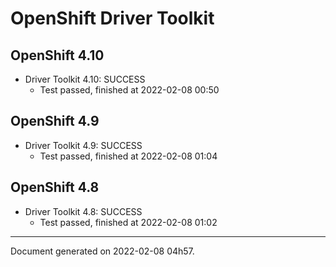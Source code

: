 
OpenShift Driver Toolkit
========================

OpenShift 4.10
--------------



* Driver Toolkit 4.10: SUCCESS
  - Test passed, finished at 2022-02-08 00:50

OpenShift 4.9
-------------



* Driver Toolkit 4.9: SUCCESS
  - Test passed, finished at 2022-02-08 01:04

OpenShift 4.8
-------------



* Driver Toolkit 4.8: SUCCESS
  - Test passed, finished at 2022-02-08 01:02

---
Document generated on 2022-02-08 04h57.
